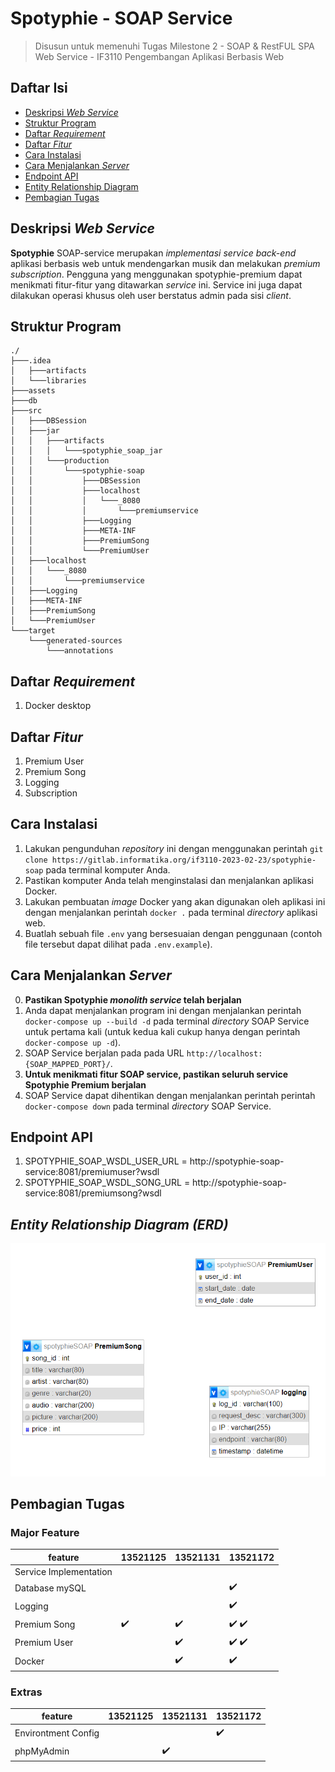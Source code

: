 # Spotyphie - SOAP Service

> Disusun untuk memenuhi Tugas Milestone 2 - SOAP & RestFUL SPA Web Service - IF3110 Pengembangan Aplikasi Berbasis Web

## Daftar Isi

-   [Deskripsi _Web Service_](#deskripsi-web-service)
-   [Struktur Program](#struktur-program)
-   [Daftar _Requirement_](#daftar-requirement)
-   [Daftar _Fitur_](#daftar-fitur)
-   [Cara Instalasi](#cara-instalasi)
-   [Cara Menjalankan _Server_](#cara-menjalankan-server)
-   [Endpoint API](#endpoint-api)
-   [Entity Relationship Diagram](#entity-relationship-diagram)
-   [Pembagian Tugas](#pembagian-tugas)

## Deskripsi _Web Service_

**Spotyphie** SOAP-service merupakan _implementasi service back-end_ aplikasi berbasis web untuk mendengarkan musik dan melakukan _premium subscription_. Pengguna yang menggunakan spotyphie-premium dapat menikmati fitur-fitur yang ditawarkan _service_ ini. Service ini juga dapat dilakukan operasi khusus oleh user berstatus admin pada sisi _client_. 

## Struktur Program

```
./
├───.idea
│   ├───artifacts
│   └───libraries
├───assets
├───db
├───src
│   ├───DBSession
│   ├───jar
│   │   ├───artifacts
│   │   │   └───spotyphie_soap_jar
│   │   └───production
│   │       └───spotyphie-soap
│   │           ├───DBSession
│   │           ├───localhost
│   │           │   └───_8080
│   │           │       └───premiumservice
│   │           ├───Logging
│   │           ├───META-INF
│   │           ├───PremiumSong
│   │           └───PremiumUser
│   ├───localhost
│   │   └───_8080
│   │       └───premiumservice
│   ├───Logging
│   ├───META-INF
│   ├───PremiumSong
│   └───PremiumUser
└───target
    └───generated-sources
        └───annotations
```

## Daftar _Requirement_
1. Docker desktop

## Daftar _Fitur_

1. Premium User
2. Premium Song
3. Logging
4. Subscription

## Cara Instalasi

1. Lakukan pengunduhan _repository_ ini dengan menggunakan perintah `git clone https://gitlab.informatika.org/if3110-2023-02-23/spotyphie-soap` pada terminal komputer Anda.
2. Pastikan komputer Anda telah menginstalasi dan menjalankan aplikasi Docker.
3. Lakukan pembuatan _image_ Docker yang akan digunakan oleh aplikasi ini dengan menjalankan perintah `docker .` pada terminal _directory_ aplikasi web.
4. Buatlah sebuah file `.env` yang bersesuaian dengan penggunaan (contoh file tersebut dapat dilihat pada `.env.example`).

## Cara Menjalankan _Server_

0. **Pastikan Spotyphie _monolith service_ telah berjalan**
1. Anda dapat menjalankan program ini dengan menjalankan perintah `docker-compose up --build -d` pada terminal _directory_ SOAP Service untuk pertama kali (untuk kedua kali cukup hanya dengan perintah `docker-compose up -d`).
2. SOAP Service berjalan pada pada URL `http://localhost:{SOAP_MAPPED_PORT}/`.
3. **Untuk menikmati fitur SOAP service, pastikan seluruh service Spotyphie Premium berjalan**
3. SOAP Service dapat dihentikan dengan menjalankan perintah perintah `docker-compose down` pada terminal _directory_ SOAP Service.

## Endpoint API
1. SPOTYPHIE_SOAP_WSDL_USER_URL = http://spotyphie-soap-service:8081/premiumuser?wsdl
2. SPOTYPHIE_SOAP_WSDL_SONG_URL = http://spotyphie-soap-service:8081/premiumsong?wsdl

## _Entity Relationship Diagram (ERD)_

![Entity Relationship Diagram](./assets/schema_db.png)

## Pembagian Tugas

### Major Feature

|feature|13521125|13521131|13521172|
|-------|--------|--------|--------|
|Service Implementation||||
|Database mySQL|||:heavy_check_mark:|
|Logging|||:heavy_check_mark:|
|Premium Song|:heavy_check_mark:|:heavy_check_mark:|:heavy_check_mark: :heavy_check_mark:|
|Premium User||:heavy_check_mark:|:heavy_check_mark: :heavy_check_mark:|
|Docker||:heavy_check_mark:|:heavy_check_mark:|

### Extras

|feature|13521125|13521131|13521172|
|-------|--------|--------|--------|
|Environtment Config|||:heavy_check_mark:|
|phpMyAdmin||:heavy_check_mark:||
